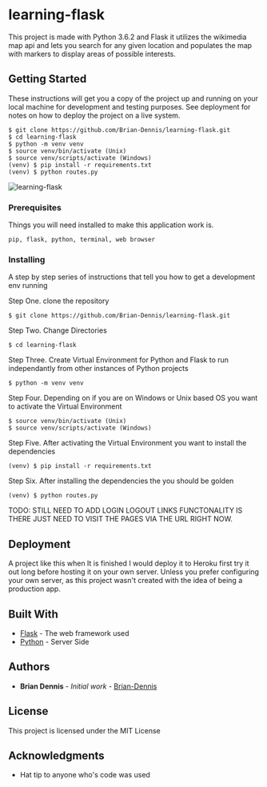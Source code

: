 # learning-flask

This project is made with Python 3.6.2 and Flask it utilizes the wikimedia map api and lets you search for 
any given location and populates the map with markers to display areas of possible interests.

## Getting Started

These instructions will get you a copy of the project up and running on your local machine for development and testing purposes. 
See deployment for notes on how to deploy the project on a live system.
```
$ git clone https://github.com/Brian-Dennis/learning-flask.git
$ cd learning-flask
$ python -m venv venv
$ source venv/bin/activate (Unix)
$ source venv/scripts/activate (Windows)
(venv) $ pip install -r requirements.txt
(venv) $ python routes.py
```
![learning-flask](static/device.png?raw=true "Learning Flask")

### Prerequisites

Things you will need installed to make this application work is.

```
pip, flask, python, terminal, web browser
```

### Installing

A step by step series of instructions that tell you how to get a development env running

Step One. clone the repository

```
$ git clone https://github.com/Brian-Dennis/learning-flask.git
```

Step Two. Change Directories

```
$ cd learning-flask
```

Step Three. Create Virtual Environment for Python and Flask to run independantly from other instances of Python projects
```
$ python -m venv venv
```

Step Four. Depending on if you are on Windows or Unix based OS you want to activate the Virtual Environment
```
$ source venv/bin/activate (Unix)
$ source venv/scripts/activate (Windows)
```

Step Five. After activating the Virtual Environment you want to install the dependencies
```
(venv) $ pip install -r requirements.txt
```

Step Six. After installing the dependencies the you should be golden
```
(venv) $ python routes.py
```

TODO: STILL NEED TO ADD LOGIN LOGOUT LINKS FUNCTONALITY IS THERE JUST NEED TO VISIT THE PAGES VIA THE URL RIGHT NOW.

## Deployment

A project like this when It is finished I would deploy it to Heroku first try it out long before hosting it on your own server.
Unless you prefer configuring your own server, as this project wasn't created with the idea of being a production app.

## Built With

* [Flask](http://flask.pocoo.org/extensions/) - The web framework used
* [Python](https://docs.python.org/3/) - Server Side

## Authors

* **Brian Dennis** - *Initial work* - [Brian-Dennis](https://github.com/Brian-Dennis)

## License

This project is licensed under the MIT License

## Acknowledgments

* Hat tip to anyone who's code was used
